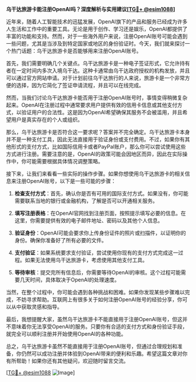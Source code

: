 **乌干达旅游卡能注册OpenAI吗？深度解析与实用建议[[TG💪+ @esim1088](https://t.me/s/esim1088)]**

近年来，随着人工智能技术的迅猛发展，OpenAI旗下的产品和服务已经成为许多人生活和工作中的重要工具。无论是用于创作、学习还是娱乐，OpenAI都提供了丰富的功能和支持。然而，对于一些海外用户来说，注册OpenAI账号可能会遇到一些问题，尤其是当涉及到特定国家或地区的身份验证时。今天，我们就来探讨一个热门话题：乌干达旅游卡是否能够用来注册OpenAI账号。

首先，我们需要明确几个关键点。乌干达旅游卡是一种电子签证形式，它允许持有者在一定时间内多次入境乌干达。这种卡通常由乌干达政府授权的机构发放，并且可以通过官方网站申请。对于计划前往乌干达旅行的人来说，旅游卡是一个非常方便的选择，因为它简化了签证申请流程，并且可以在线完成。

然而，当我们讨论乌干达旅游卡能否用于注册OpenAI账号时，事情变得稍微复杂起来。OpenAI在注册过程中通常要求用户提供有效的信用卡信息或其他支付方式，以验证用户的合法性。这是因为OpenAI希望确保其服务不会被滥用，并且希望用户是真实存在的个人或组织。

那么，乌干达旅游卡是否符合这一要求呢？答案并不完全确定。乌干达旅游卡本身并不是一种支付工具，因此无法直接用于验证身份或支付费用。不过，如果你有其他形式的支付方式，比如国际信用卡或者PayPal账户，那么你可以尝试使用这些方式进行注册。需要注意的是，OpenAI的政策可能会因地区而异，因此在实际操作中，你可能需要根据具体情况调整策略。

接下来，让我们来看看一些实际的操作步骤。如果你想使用乌干达旅游卡的相关信息来注册OpenAI账号，以下是一些可能的步骤：

1. **检查支付方式**：首先，确认你是否有可用的国际支付方式。如果没有，你可能需要联系当地的银行或金融机构，了解是否可以开通相关服务。

2. **填写注册表格**：在OpenAI官网找到注册页面，按照提示填写必要的信息。在这里，你需要提供有效的电子邮件地址、密码以及其他个人信息。

3. **验证身份**：OpenAI可能会要求你上传身份证件的照片或扫描件，以证明你的身份。确保你准备好了所有必要的文件。

4. **支付验证**：如果系统要求支付验证，尝试使用你现有的支付方式完成这一过程。如果无法使用乌干达旅游卡，考虑使用其他支付工具。

5. **等待审核**：提交完所有信息后，你需要等待OpenAI的审核。这个过程可能需要几天时间，具体取决于OpenAI的处理速度。

当然，在整个过程中，你可能会遇到各种挑战和困难。如果你发现某些步骤难以完成，不妨寻求帮助。互联网上有很多关于如何注册OpenAI账号的经验分享，你可以从中获取灵感和指导。

最后，我想提醒大家，虽然乌干达旅游卡不能直接用于注册OpenAI账号，但这并不意味着你无法享受OpenAI的服务。只要你有合适的支付方式和身份验证手段，就完全可以顺利注册并开始使用OpenAI的各种功能。

总之，乌干达旅游卡虽然不能直接用于注册OpenAI账号，但通过合理规划和准备，你仍然可以成功注册并体验到OpenAI带来的便利和乐趣。希望这篇文章对你有所帮助！如果你还有其他疑问，欢迎随时留言交流。

[[TG💪+ @esim1088](https://t.me/s/esim1088) ![Image](https://i.postimg.cc/4NQfJmqS/Snipaste-2025-05-13-00-14-12.png)]